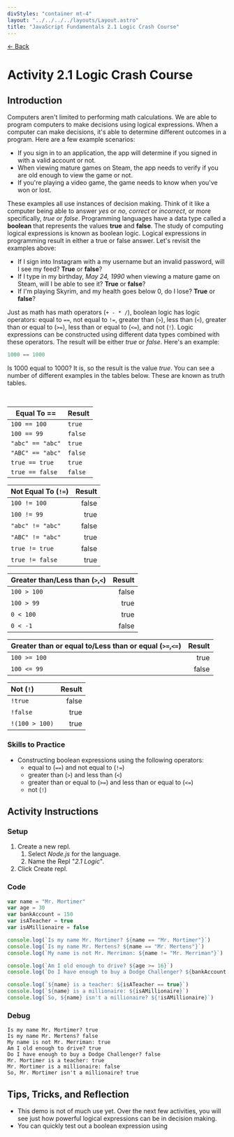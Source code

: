 ```yaml
---
divStyles: "container mt-4"
layout: "../../../../layouts/Layout.astro"
title: "JavaScript Fundamentals 2.1 Logic Crash Course"
---
```


[← Back](/courses/javascript-fundamentals/)

# Activity 2.1 Logic Crash Course

## Introduction

Computers aren't limited to performing math calculations. We are able to program computers to make decisions using logical expressions. When a computer can make decisions, it's able to determine different outcomes in a program. Here are a few example scenarios:

- If you sign in to an application, the app will determine if you signed in with a valid account or not.
- When viewing mature games on Steam, the app needs to verify if you are old enough to view the game or not.
- If you're playing a video game, the game needs to know when you've won or lost.

These examples all use instances of decision making. Think of it like a computer being able to answer _yes_ or _no_, _correct_ or _incorrect_, or more specifically, _true_ or _false_. Programming languages have a data type called a **boolean** that represents the values **true** and **false**. The study of computing logical expressions is known as boolean logic. Logical expressions in programming result in either a true or false answer. Let's revisit the examples above:

- If I sign into Instagram with a my username but an invalid password, will I see my feed? **True** or **false**?
- If I type in my birthday, _May 24, 1990_ when viewing a mature game on Steam, will I be able to see it? **True** or **false**?
- If I'm playing Skyrim, and my health goes below 0, do I lose? **True** or **false**?

Just as math has math operators (`+ - * /`), boolean logic has logic operators: equal to `==`, not equal to `!=`, greater than (`>`), less than (`<`), greater than or equal to (`>=`), less than or equal to (`<=`), and not (`!`). Logic expressions can be constructed using different data types combined with these operators. The result will be either _true_ or _false_. Here's an example:

```js
1000 == 1000
```

Is 1000 equal to 1000? It is, so the result is the value _true_. You can see a number of different examples in the tables below. These are known as truth tables.

<!-- Equal To -->
<table class="table table-striped">
  <thead>
    <tr class="table-dark">
      <th>Equal To ==</th>
      <th>Result</th>
    </tr>
  </thead>
  <tbody>
  <pre>
    <tr>
      <td><code class="language-javascript">100 == 100</code></td>
      <td><code class="language-javascript">true</code></td>
    </tr>
    <tr>
      <td><code class="language-javascript">100 == 99</code></td>
      <td><code class="language-javascript">false</code></td>
    </tr>
    <tr>
      <td><code class="language-javascript">"abc" == "abc"</code></td>
      <td><code class="language-javascript">true</code></td>
    </tr>
    <tr>
      <td><code class="language-javascript">"ABC" == "abc"</code></td>
      <td><code class="language-javascript">false</code></td>
    </tr>
    <tr>
      <td><code class="language-javascript">true == true</code></td>
      <td><code class="language-javascript">true</code></td>
    </tr>
    <tr>
      <td><code class="language-javascript">true == false</code></td>
      <td><code class="language-javascript">false</code></td>
    </tr>
  </pre>
  </tbody>
</table>

| **Not Equal To (`!=`)** | **Result** |
| :---------------------- | ---------: |
| `100 != 100`            |      false |
| `100 != 99`             |       true |
| `"abc" != "abc"`        |      false |
| `"ABC" != "abc" `       |       true |
| `true != true`          |      false |
| `true != false`         |       true |

| **Greater than/Less than (`>`,`<`)** | **Result** |
| :----------------------------------- | ---------: |
| `100 > 100`                          |      false |
| `100 > 99`                           |       true |
| `0 < 100`                            |       true |
| `0 < -1`                             |      false |

| **Greater than or equal to/Less than or equal (`>=`,`<=`)** | **Result** |
| :---------------------------------------------------------- | ---------: |
| `100 >= 100`                                                |       true |
| `100 <= 99`                                                 |      false |

| **Not (`!`)**  | **Result** |
| :------------- | ---------: |
| `!true`        |      false |
| `!false`       |       true |
| `!(100 > 100)` |       true |

### Skills to Practice

- Constructing boolean expressions using the following operators:
  - equal to (`==`) and not equal to (`!=`)
  - greater than (`>`) and less than (`<`)
  - greater than or equal to (`>=`) and less than or equal to (`<=`)
  - not (`!`)

## Activity Instructions

### Setup

1. Create a new repl.
   1. Select _Node.js_ for the language.
   2. Name the Repl "_2.1 Logic_".
2. Click Create repl.

### Code

```javascript
var name = "Mr. Mortimer"
var age = 30
var bankAccount = 150
var isATeacher = true
var isAMillionaire = false

console.log(`Is my name Mr. Mortimer? ${name == "Mr. Mortimer"}`)
console.log(`Is my name Mr. Mertens? ${name == "Mr. Mertens"}`)
console.log(`My name is not Mr. Merriman: ${name != "Mr. Merriman"}`)

console.log(`Am I old enough to drive? ${age >= 16}`)
console.log(`Do I have enough to buy a Dodge Challenger? ${bankAccount > 31000}`)

console.log(`${name} is a teacher: ${isATeacher == true}`)
console.log(`${name} is a millionaire: ${isAMillionaire}`)
console.log(`So, ${name} isn't a millionaire? ${!isAMillionaire}`)
```

### Debug

```
Is my name Mr. Mortimer? true
Is my name Mr. Mertens? false
My name is not Mr. Merriman: true
Am I old enough to drive? true
Do I have enough to buy a Dodge Challenger? false
Mr. Mortimer is a teacher: true
Mr. Mortimer is a millionaire: false
So, Mr. Mortimer isn't a millionaire? true
```

## Tips, Tricks, and Reflection

- This demo is not of much use yet. Over the next few activities, you will see just how powerful logical expressions can be in decision making.
- You can quickly test out a boolean expression using

